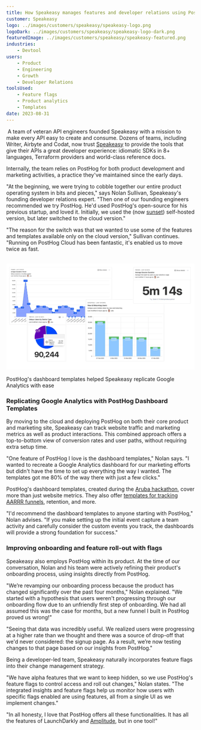```yaml
---
title: How Speakeasy manages features and developer relations using PostHog
customer: Speakeasy
logo: ../images/customers/speakeasy/speakeasy-logo.png
logoDark: ../images/customers/speakeasy/speakeasy-logo-dark.png
featuredImage: ../images/customers/speakeasy/speakeasy-featured.png
industries:
    - Devtool
users:
    - Product
    - Engineering
    - Growth
    - Developer Relations
toolsUsed:
    - Feature flags
    - Product analytics
    - Templates
date: 2023-08-31
---
```

​
A team of veteran API engineers founded Speakeasy with a mission to make every API easy to create and consume. Dozens of teams, including Writer, Airbyte and Codat, now trust [Speakeasy](https://speakeasyapi.dev/) to provide the tools that give their APIs a great developer experience: idiomatic SDKs in 8+ languages, Terraform providers and world-class reference docs.

Internally, the team relies on PostHog for both product development and marketing activities, a practice they've maintained since the early days.

"At the beginning, we were trying to cobble together our entire product operating system in bits and pieces," says Nolan Sullivan, Speakeasy's founding developer relations expert. "Then one of our founding engineers recommended we try PostHog. He'd used PostHog's open-source for his previous startup, and loved it. Initially, we used the (now [sunset](/blog/sunsetting-helm-support-posthog)) self-hosted version, but later switched to the cloud version."

"The reason for the switch was that we wanted to use some of the features and templates available only on the cloud version," Sullivan continues. "Running on PostHog Cloud has been fantastic, it's enabled us to move twice as fast.

​
![PostHog dashboard templates](../images/customers/speakeasy/landing-page-report.png)
<Caption>PostHog's dashboard templates helped Speakeasy replicate Google Analytics with ease</Caption>

### Replicating Google Analytics with PostHog Dashboard Templates

By moving to the cloud and deploying PostHog on both their core product and marketing site, Speakeasy can track website traffic and marketing metrics as well as product interactions. This combined approach offers a top-to-bottom view of conversion rates and user paths, without requiring extra setup time.

"One feature of PostHog I love is the dashboard templates," Nolan says. "I wanted to recreate a Google Analytics dashboard for our marketing efforts but didn't have the time to set up everything the way I wanted. The templates got me 80% of the way there with just a few clicks."

PostHog's dashboard templates, created during the [Aruba hackathon](/blog/aruba-hackathon), cover more than just website metrics. They also offer [templates for tracking AARRR funnels](/templates), retention, and more.

"I'd recommend the dashboard templates to anyone starting with PostHog," Nolan advises. "If you make setting up the initial event capture a team activity and carefully consider the custom events you track, the dashboards will provide a strong foundation for success."

<BorderWrapper>
<Quote
    imageSource="/images/customers/speakeasy-nolan.jpg"
    size="md"
    name="Nolan Sullivan"
    title="Founding Developer Relations Lead, Speakeasy"
    quote={`“I love that PostHog is an all-in-one tool, with all the features of LaunchDarkly and all those other enterprise platforms. It is just so nice not having to go into multiple UIs to make changes and manage things.”`}
/>
</BorderWrapper>

### Improving onboarding and feature roll-out with flags
Speakeasy also employs PostHog within its product. At the time of our conversation, Nolan and his team were actively refining their product's onboarding process, using insights directly from PostHog.

"We’re revamping our onboarding process because the product has changed significantly over the past four months," Nolan explained. "We started with a hypothesis that users weren't progressing through our onboarding flow due to an unfriendly first step of onboarding. We had all assumed this was the case for months, but a new funnel I built in PostHog proved us wrong!"

"Seeing that data was incredibly useful. We realized users were progressing at a higher rate than we thought and there was a source of drop-off that we'd never considered: the signup page. As a result, we’re now testing changes to that page based on our insights from PostHog."

Being a developer-led team, Speakeasy naturally incorporates feature flags into their change management strategy.

"We have alpha features that we want to keep hidden, so we use PostHog's feature flags to control access and roll out changes," Nolan states. "The integrated insights and feature flags help us monitor how users with specific flags enabled are using features, all from a single UI as we implement changes."

"In all honesty, I love that PostHog offers all these functionalities. It has all the features of LaunchDarkly and [Amplitude](/blog/posthog-vs-amplitude), but in one tool!"